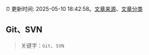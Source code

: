 :alarm_clock: 更新时间: 2025-05-10 18:42:58。[文章来源](/README.md)、[文章分类](/TAGS.md)

## Git、SVN


> 关键字：`Git`、`SVN`



